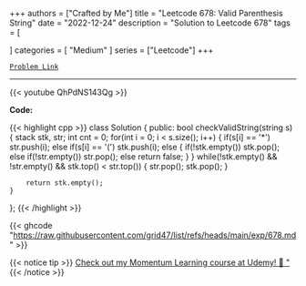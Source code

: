 
+++
authors = ["Crafted by Me"]
title = "Leetcode 678: Valid Parenthesis String"
date = "2022-12-24"
description = "Solution to Leetcode 678"
tags = [
    
]
categories = [
    "Medium"
]
series = ["Leetcode"]
+++



[`Problem Link`](https://leetcode.com/problems/valid-parenthesis-string/description/)

---

{{< youtube QhPdNS143Qg >}}

**Code:**

{{< highlight cpp >}}
class Solution {
public:
    bool checkValidString(string s) {
        stack<int> stk, str;
        int cnt = 0;
        for(int i = 0; i < s.size(); i++) {
            if(s[i] == '*')
                str.push(i);
            else if(s[i] == '(')
                stk.push(i);
            else {
                if(!stk.empty())
                stk.pop();
                else if(!str.empty()) str.pop();
                else return false;
            }
        }
        while(!stk.empty() && !str.empty() && stk.top() < str.top()) {
            str.pop();
            stk.pop();
        }

        return stk.empty();
    }
};
{{< /highlight >}}

{{< ghcode "https://raw.githubusercontent.com/grid47/list/refs/heads/main/exp/678.md" >}}

{{< notice tip >}}
[Check out my Momentum Learning course at Udemy! 🚀 "](https://www.udemy.com/course/blind-75-the-data-structures-and-algorithms-essentials/)
{{< /notice >}}


